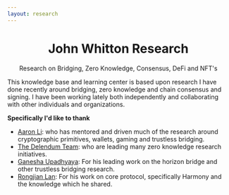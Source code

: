 ```yaml
---
layout: research
---
```


<div align="center">
  <h1 align="center">John Whitton Research</h1>
  <p align="center">Research on Bridging, Zero Knowledge, Consensus, DeFi and NFT's</p>
</div>

This knowledge base and learning center is based upon research I have done recently around bridging, zero knowledge and chain consensus and signing. I have been working lately both independently and collaborating with other individuals and organizations.  

**Specifically I'd like to thank**

* [Aaron Li](https://www.linkedin.com/in/aaronqli/): who has mentored and driven much of the research around cryptographic primitives, wallets, gaming and trustless bridging.
* [The Delendum Team](https://delendum.xyz/team): who are leading many zero knowledge research initiatives.
* [Ganesha Upadhyaya](https://www.linkedin.com/in/gupadhyaya/): For his leading work on the horizon bridge and other trustless bridging research.
* [Rongjian Lan](https://www.linkedin.com/in/rongjianlan/): For his work on core protocol, specifically Harmony and the knowledge which he shared.
